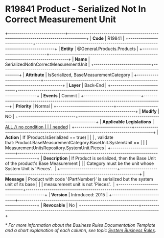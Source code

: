 ﻿---
erp.type: business-rule
erp.entity: General.Products.Products
---

# R19841 Product - Serialized Not In Correct Measurement Unit
+-----------------------------+---------------------------------------------------------------------------------------+
| **Code**                    | R19841                                                                                |
+-----------------------------+---------------------------------------------------------------------------------------+
| **Entity**                  | @General.Products.Products                                                            |
+-----------------------------+---------------------------------------------------------------------------------------+
| **Name**                    | SerializedNotInCorrectMeasurementUnit                                                 |
+-----------------------------+---------------------------------------------------------------------------------------+
| **Attribute**               | IsSerialized, BaseMeasurementCategory                                                 |
+-----------------------------+---------------------------------------------------------------------------------------+
| **Layer**                   | Back-End                                                                              |
+-----------------------------+---------------------------------------------------------------------------------------+
| **Events**                  | Commit                                                                                |
+-----------------------------+---------------------------------------------------------------------------------------+
| **Priority**                | Normal                                                                                |
+-----------------------------+---------------------------------------------------------------------------------------+
| **Modify**                  | NO                                                                                    |
+-----------------------------+---------------------------------------------------------------------------------------+
| **Applicable Legislations** | [ALL // no condition                                                                  |
|                             | needed](xref:applicable-legislations)                                                 |
+-----------------------------+---------------------------------------------------------------------------------------+
| **Action**                  | If (Product.IsSerialized == true)                                                     |
|                             | , validate that: Product.BaseMeasurementCategory.BaseUnit.SystemUnit ==               |
|                             | MeasurementUnitsRepository.SystemUnit.Pieces                                          |
+-----------------------------+---------------------------------------------------------------------------------------+
| **Description**             | If Product is serialized, then the Base Unit of the product\'s Base Measurement       |
|                             | Category must be the unit whose System Unit is \'Pieces\'.                            |
+-----------------------------+---------------------------------------------------------------------------------------+
| **Message**                 | Product with code \'{PartNumber}\' is serialized but the system unit of its base      |
|                             | measurement unit is not \'Pieces\'.                                                   |
+-----------------------------+---------------------------------------------------------------------------------------+
| **Version**                 | Introduced: 2015                                                                      |
+-----------------------------+---------------------------------------------------------------------------------------+
| **Revocable**               | No                                                                                    |
+-----------------------------+---------------------------------------------------------------------------------------+

*\* For more information about the Business Rules Documentation Template and a short explanation of each column, see
topic [System Business Rules](../templates/template-description-system-business-rules.md).*
